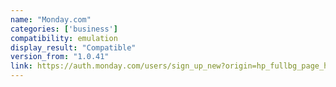 ```yaml
---
name: "Monday.com"
categories: ['business']
compatibility: emulation
display_result: "Compatible"
version_from: "1.0.41"
link: https://auth.monday.com/users/sign_up_new?origin=hp_fullbg_page_header
---
```

